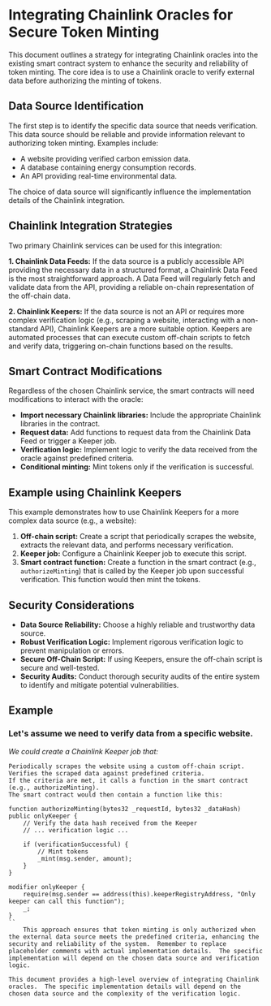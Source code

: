 # Integrating Chainlink Oracles for Secure Token Minting

This document outlines a strategy for integrating Chainlink oracles into the existing smart contract system to enhance the security and reliability of token minting.  The core idea is to use a Chainlink oracle to verify external data before authorizing the minting of tokens.

## Data Source Identification

The first step is to identify the specific data source that needs verification. This data source should be reliable and provide information relevant to authorizing token minting.  Examples include:

*   A website providing verified carbon emission data.
*   A database containing energy consumption records.
*   An API providing real-time environmental data.

The choice of data source will significantly influence the implementation details of the Chainlink integration.

## Chainlink Integration Strategies

Two primary Chainlink services can be used for this integration:

**1. Chainlink Data Feeds:** If the data source is a publicly accessible API providing the necessary data in a structured format, a Chainlink Data Feed is the most straightforward approach.  A Data Feed will regularly fetch and validate data from the API, providing a reliable on-chain representation of the off-chain data.

**2. Chainlink Keepers:** If the data source is not an API or requires more complex verification logic (e.g., scraping a website, interacting with a non-standard API), Chainlink Keepers are a more suitable option.  Keepers are automated processes that can execute custom off-chain scripts to fetch and verify data, triggering on-chain functions based on the results.

## Smart Contract Modifications

Regardless of the chosen Chainlink service, the smart contracts will need modifications to interact with the oracle:

*   **Import necessary Chainlink libraries:**  Include the appropriate Chainlink libraries in the contract.
*   **Request data:** Add functions to request data from the Chainlink Data Feed or trigger a Keeper job.
*   **Verification logic:** Implement logic to verify the data received from the oracle against predefined criteria.
*   **Conditional minting:** Mint tokens only if the verification is successful.

## Example using Chainlink Keepers

This example demonstrates how to use Chainlink Keepers for a more complex data source (e.g., a website):

1.  **Off-chain script:** Create a script that periodically scrapes the website, extracts the relevant data, and performs necessary verification.
2.  **Keeper job:** Configure a Chainlink Keeper job to execute this script.
3.  **Smart contract function:** Create a function in the smart contract (e.g., `authorizeMinting`) that is called by the Keeper job upon successful verification.  This function would then mint the tokens.

## Security Considerations

*   **Data Source Reliability:** Choose a highly reliable and trustworthy data source.
*   **Robust Verification Logic:** Implement rigorous verification logic to prevent manipulation or errors.
*   **Secure Off-Chain Script:** If using Keepers, ensure the off-chain script is secure and well-tested.
*   **Security Audits:** Conduct thorough security audits of the entire system to identify and mitigate potential vulnerabilities.


## Example

### Let's assume we need to verify data from a specific website.  

*We could create a Chainlink Keeper job that:*

    Periodically scrapes the website using a custom off-chain script.
    Verifies the scraped data against predefined criteria.
    If the criteria are met, it calls a function in the smart contract (e.g., authorizeMinting).
    The smart contract would then contain a function like this:

```
function authorizeMinting(bytes32 _requestId, bytes32 _dataHash) public onlyKeeper {
    // Verify the data hash received from the Keeper
    // ... verification logic ...

    if (verificationSuccessful) {
        // Mint tokens
        _mint(msg.sender, amount);
    }
}

modifier onlyKeeper {
    require(msg.sender == address(this).keeperRegistryAddress, "Only keeper can call this function");
    _;
}
``
    This approach ensures that token minting is only authorized when the external data source meets the predefined criteria, enhancing the security and reliability of the system.  Remember to replace placeholder comments with actual implementation details.  The specific implementation will depend on the chosen data source and verification logic.

This document provides a high-level overview of integrating Chainlink oracles.  The specific implementation details will depend on the chosen data source and the complexity of the verification logic.
